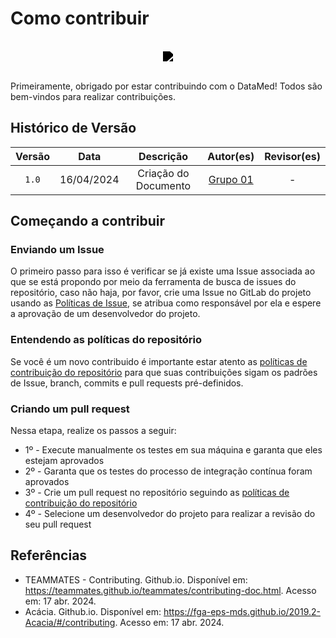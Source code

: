 # Como contribuir

<br/>
<div style="display: flex; flex-direction: column; justify-content: center; align-items:center;">
    <img src="https://dansousamelo.github.io/RQ_ISP/assets/backlog/BACKLOG-ICON.png" style="filter: brightness(0%);" />
</div>
<br/>
<p align="flex-direction: column; justify">
</p>

Primeiramente, obrigado por estar contribuindo com o DataMed! Todos são bem-vindos para realizar contribuições.
<!-- , ao participar desse projeto você concorda em seguir o [Código de conduta](/guia_de_contribuicao/codigo_de_conduta.md), o qual foi adaptado do código de conduta do [Contributor Covenant](https://www.contributor-covenant.org/). -->

## Histórico de Versão

| Versão |    Data    |      Descrição       |                       Autor(es)                       | Revisor(es) |
| :----: | :--------: | :------------------: | :---------------------------------------------------: | :---------: |
| `1.0`  | 16/04/2024 | Criação do Documento | [Grupo 01](/grupos/grupo_01?id=integrantes-do-grupo) |      -      |

## Começando a contribuir

### Enviando um Issue

O primeiro passo para isso é verificar se já existe uma Issue associada ao que se está propondo por meio da ferramenta de busca de issues do repositório, caso não haja, por favor, crie uma Issue no GitLab do projeto usando as [Políticas de Issue](/guia_de_contribuicao/politicas_de_contribuicao_do_repositorio?id=políticas-de-issue), se atribua como responsável por ela e espere a aprovação de um desenvolvedor do projeto.

### Entendendo as políticas do repositório

Se você é um novo contribuido é importante estar atento as [políticas de contribuição do repositório](/guia_de_contribuicao/politicas_de_contribuicao_do_repositorio.md) para que suas contribuições sigam os padrões de Issue, branch, commits e pull requests pré-definidos.

### Criando um pull request

Nessa etapa, realize os passos a seguir:
- 1º - Execute manualmente os testes em sua máquina e garanta que eles estejam aprovados
- 2º - Garanta que os testes do processo de integração contínua foram aprovados
- 3º - Crie um pull request no repositório seguindo as [políticas de contribuição do repositório](/guia_de_contribuicao/politicas_de_contribuicao_do_repositorio.md)
- 4º - Selecione um desenvolvedor do projeto para realizar a revisão do seu pull request

## Referências
<!-- 
* Contributor Covenant: A Code of Conduct for Open Source and Other Digital Commons Communities. Contributor-covenant.org. Disponível em: <https://www.contributor-covenant.org/>. Acesso em: 17 abr. 2024. -->

* TEAMMATES - Contributing. Github.io. Disponível em: <https://teammates.github.io/teammates/contributing-doc.html>. Acesso em: 17 abr. 2024.
‌
* Acácia. Github.io. Disponível em: <https://fga-eps-mds.github.io/2019.2-Acacia/#/contributing>. Acesso em: 17 abr. 2024.

‌